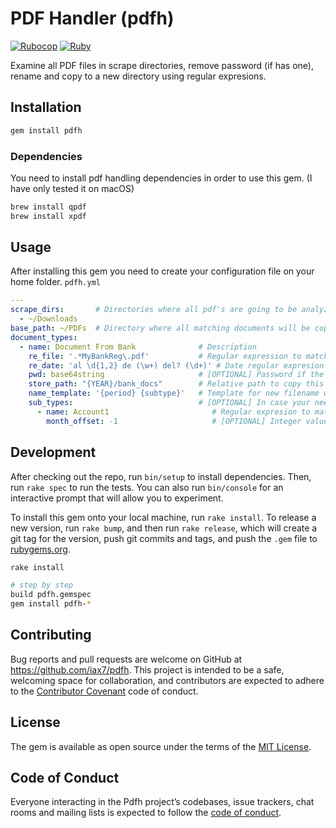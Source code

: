 # PDF Handler (pdfh)

[![Rubocop](https://github.com/iax7/pdfh/actions/workflows/rubocop-analysis.yml/badge.svg)](https://github.com/iax7/pdfh/actions/workflows/rubocop-analysis.yml)
[![Ruby][ruby-badge]][ruby-url]

Examine all PDF files in scrape directories, remove password (if has one), rename and copy to a new directory using regular expresions.

## Installation

```bash
gem install pdfh
```

### Dependencies

You need to install pdf handling dependencies in order to use this gem. (I have only tested it on macOS)

```bash
brew install qpdf
brew install xpdf
```

## Usage

After installing this gem you need to create your configuration file on your home folder.
`pdfh.yml`
```yaml
---
scrape_dirs:       # Directories where all pdf's are going to be analyzed
  - ~/Downloads
base_path: ~/PDFs  # Directory where all matching documents will be copied
document_types:
  - name: Document From Bank              # Description
    re_file: '.*MyBankReg\.pdf'           # Regular expression to match its filename
    re_date: 'al \d{1,2} de (\w+) del? (\d+)' # Date regular expresion
    pwd: base64string                     # [OPTIONAL] Password if the document is protected
    store_path: "{YEAR}/bank_docs"        # Relative path to copy this document
    name_template: '{period} {subtype}'   # Template for new filename when copied
    sub_types:                            # [OPTIONAL] In case your need an extra category
      - name: Account1                       # Regular expresion to match this subtype
        month_offset: -1                     # [OPTIONAL] Integer value to adjust month
```

## Development

After checking out the repo, run `bin/setup` to install dependencies. Then, run `rake spec` to run the tests. You can also run `bin/console` for an interactive prompt that will allow you to experiment.

To install this gem onto your local machine, run `rake install`. To release a new version, run `rake bump`, and then run `rake release`, which will create a git tag for the version, push git commits and tags, and push the `.gem` file to [rubygems.org](https://rubygems.org).

```bash
rake install

# step by step
build pdfh.gemspec
gem install pdfh-*
```

## Contributing

Bug reports and pull requests are welcome on GitHub at https://github.com/iax7/pdfh. This project is intended to be a safe, welcoming space for collaboration, and contributors are expected to adhere to the [Contributor Covenant](http://contributor-covenant.org) code of conduct.

## License

The gem is available as open source under the terms of the [MIT License](https://opensource.org/licenses/MIT).

## Code of Conduct

Everyone interacting in the Pdfh project’s codebases, issue trackers, chat rooms and mailing lists is expected to follow the [code of conduct](https://github.com/iax7/pdfh/blob/master/CODE_OF_CONDUCT.md).

<!-- Links -->
[ruby-badge]: https://img.shields.io/badge/ruby-3.0.1-blue?style=flat&logo=ruby&logoColor=CC342D&labelColor=white
[ruby-url]: https://www.ruby-lang.org/en/

